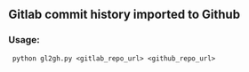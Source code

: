 ## Gitlab commit history imported to Github

### Usage:
```
 python gl2gh.py <gitlab_repo_url> <github_repo_url>
```
